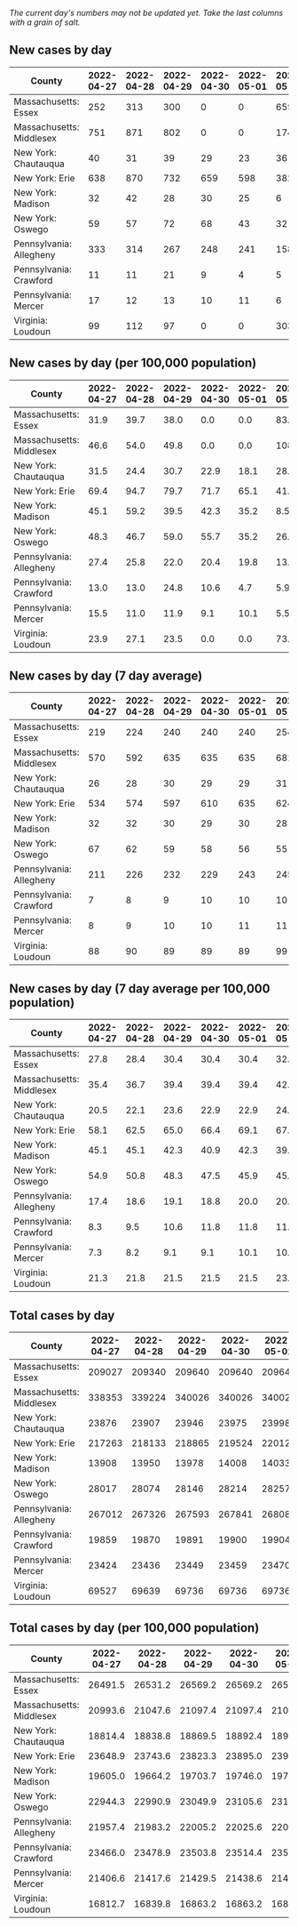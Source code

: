 _The current day's numbers may not be updated yet. Take the last columns with a grain of salt._
## New cases by day

| County | 2022-04-27 | 2022-04-28 | 2022-04-29 | 2022-04-30 | 2022-05-01 | 2022-05-02 | 2022-05-03 |
| --- | --- | --- | --- | --- | --- | --- | --- |
| Massachusetts: Essex | 252 | 313 | 300 | 0 | 0 | 655 | 241 |
| Massachusetts: Middlesex | 751 | 871 | 802 | 0 | 0 | 1748 | 729 |
| New York: Chautauqua | 40 | 31 | 39 | 29 | 23 | 36 | 30 |
| New York: Erie | 638 | 870 | 732 | 659 | 598 | 382 | 500 |
| New York: Madison | 32 | 42 | 28 | 30 | 25 | 6 | 28 |
| New York: Oswego | 59 | 57 | 72 | 68 | 43 | 32 | 28 |
| Pennsylvania: Allegheny | 333 | 314 | 267 | 248 | 241 | 158 | 196 |
| Pennsylvania: Crawford | 11 | 11 | 21 | 9 | 4 | 5 | 14 |
| Pennsylvania: Mercer | 17 | 12 | 13 | 10 | 11 | 6 | 10 |
| Virginia: Loudoun | 99 | 112 | 97 | 0 | 0 | 303 | 79 |

## New cases by day (per 100,000 population)

| County | 2022-04-27 | 2022-04-28 | 2022-04-29 | 2022-04-30 | 2022-05-01 | 2022-05-02 | 2022-05-03 |
| --- | --- | --- | --- | --- | --- | --- | --- |
| Massachusetts: Essex | 31.9 | 39.7 | 38.0 | 0.0 | 0.0 | 83.0 | 30.5 |
| Massachusetts: Middlesex | 46.6 | 54.0 | 49.8 | 0.0 | 0.0 | 108.5 | 45.2 |
| New York: Chautauqua | 31.5 | 24.4 | 30.7 | 22.9 | 18.1 | 28.4 | 23.6 |
| New York: Erie | 69.4 | 94.7 | 79.7 | 71.7 | 65.1 | 41.6 | 54.4 |
| New York: Madison | 45.1 | 59.2 | 39.5 | 42.3 | 35.2 | 8.5 | 39.5 |
| New York: Oswego | 48.3 | 46.7 | 59.0 | 55.7 | 35.2 | 26.2 | 22.9 |
| Pennsylvania: Allegheny | 27.4 | 25.8 | 22.0 | 20.4 | 19.8 | 13.0 | 16.1 |
| Pennsylvania: Crawford | 13.0 | 13.0 | 24.8 | 10.6 | 4.7 | 5.9 | 16.5 |
| Pennsylvania: Mercer | 15.5 | 11.0 | 11.9 | 9.1 | 10.1 | 5.5 | 9.1 |
| Virginia: Loudoun | 23.9 | 27.1 | 23.5 | 0.0 | 0.0 | 73.3 | 19.1 |

## New cases by day (7 day average)

| County | 2022-04-27 | 2022-04-28 | 2022-04-29 | 2022-04-30 | 2022-05-01 | 2022-05-02 | 2022-05-03 |
| --- | --- | --- | --- | --- | --- | --- | --- |
| Massachusetts: Essex | 219 | 224 | 240 | 240 | 240 | 254 | 252 |
| Massachusetts: Middlesex | 570 | 592 | 635 | 635 | 635 | 681 | 700 |
| New York: Chautauqua | 26 | 28 | 30 | 29 | 29 | 31 | 33 |
| New York: Erie | 534 | 574 | 597 | 610 | 635 | 624 | 626 |
| New York: Madison | 32 | 32 | 30 | 29 | 30 | 28 | 27 |
| New York: Oswego | 67 | 62 | 59 | 58 | 56 | 55 | 51 |
| Pennsylvania: Allegheny | 211 | 226 | 232 | 229 | 243 | 245 | 251 |
| Pennsylvania: Crawford | 7 | 8 | 9 | 10 | 10 | 10 | 11 |
| Pennsylvania: Mercer | 8 | 9 | 10 | 10 | 11 | 11 | 11 |
| Virginia: Loudoun | 88 | 90 | 89 | 89 | 89 | 99 | 99 |

## New cases by day (7 day average per 100,000 population)

| County | 2022-04-27 | 2022-04-28 | 2022-04-29 | 2022-04-30 | 2022-05-01 | 2022-05-02 | 2022-05-03 |
| --- | --- | --- | --- | --- | --- | --- | --- |
| Massachusetts: Essex | 27.8 | 28.4 | 30.4 | 30.4 | 30.4 | 32.2 | 31.9 |
| Massachusetts: Middlesex | 35.4 | 36.7 | 39.4 | 39.4 | 39.4 | 42.3 | 43.4 |
| New York: Chautauqua | 20.5 | 22.1 | 23.6 | 22.9 | 22.9 | 24.4 | 26.0 |
| New York: Erie | 58.1 | 62.5 | 65.0 | 66.4 | 69.1 | 67.9 | 68.1 |
| New York: Madison | 45.1 | 45.1 | 42.3 | 40.9 | 42.3 | 39.5 | 38.1 |
| New York: Oswego | 54.9 | 50.8 | 48.3 | 47.5 | 45.9 | 45.0 | 41.8 |
| Pennsylvania: Allegheny | 17.4 | 18.6 | 19.1 | 18.8 | 20.0 | 20.1 | 20.6 |
| Pennsylvania: Crawford | 8.3 | 9.5 | 10.6 | 11.8 | 11.8 | 11.8 | 13.0 |
| Pennsylvania: Mercer | 7.3 | 8.2 | 9.1 | 9.1 | 10.1 | 10.1 | 10.1 |
| Virginia: Loudoun | 21.3 | 21.8 | 21.5 | 21.5 | 21.5 | 23.9 | 23.9 |

## Total cases by day

| County | 2022-04-27 | 2022-04-28 | 2022-04-29 | 2022-04-30 | 2022-05-01 | 2022-05-02 | 2022-05-03 |
| --- | --- | --- | --- | --- | --- | --- | --- |
| Massachusetts: Essex | 209027 | 209340 | 209640 | 209640 | 209640 | 210295 | 210536 |
| Massachusetts: Middlesex | 338353 | 339224 | 340026 | 340026 | 340026 | 341774 | 342503 |
| New York: Chautauqua | 23876 | 23907 | 23946 | 23975 | 23998 | 24034 | 24064 |
| New York: Erie | 217263 | 218133 | 218865 | 219524 | 220122 | 220504 | 221004 |
| New York: Madison | 13908 | 13950 | 13978 | 14008 | 14033 | 14039 | 14067 |
| New York: Oswego | 28017 | 28074 | 28146 | 28214 | 28257 | 28289 | 28317 |
| Pennsylvania: Allegheny | 267012 | 267326 | 267593 | 267841 | 268082 | 268240 | 268436 |
| Pennsylvania: Crawford | 19859 | 19870 | 19891 | 19900 | 19904 | 19909 | 19923 |
| Pennsylvania: Mercer | 23424 | 23436 | 23449 | 23459 | 23470 | 23476 | 23486 |
| Virginia: Loudoun | 69527 | 69639 | 69736 | 69736 | 69736 | 70039 | 70118 |

## Total cases by day (per 100,000 population)

| County | 2022-04-27 | 2022-04-28 | 2022-04-29 | 2022-04-30 | 2022-05-01 | 2022-05-02 | 2022-05-03 |
| --- | --- | --- | --- | --- | --- | --- | --- |
| Massachusetts: Essex | 26491.5 | 26531.2 | 26569.2 | 26569.2 | 26569.2 | 26652.2 | 26682.8 |
| Massachusetts: Middlesex | 20993.6 | 21047.6 | 21097.4 | 21097.4 | 21097.4 | 21205.8 | 21251.1 |
| New York: Chautauqua | 18814.4 | 18838.8 | 18869.5 | 18892.4 | 18910.5 | 18938.9 | 18962.5 |
| New York: Erie | 23648.9 | 23743.6 | 23823.3 | 23895.0 | 23960.1 | 24001.7 | 24056.1 |
| New York: Madison | 19605.0 | 19664.2 | 19703.7 | 19746.0 | 19781.2 | 19789.7 | 19829.2 |
| New York: Oswego | 22944.3 | 22990.9 | 23049.9 | 23105.6 | 23140.8 | 23167.0 | 23189.9 |
| Pennsylvania: Allegheny | 21957.4 | 21983.2 | 22005.2 | 22025.6 | 22045.4 | 22058.4 | 22074.5 |
| Pennsylvania: Crawford | 23466.0 | 23478.9 | 23503.8 | 23514.4 | 23519.1 | 23525.0 | 23541.6 |
| Pennsylvania: Mercer | 21406.6 | 21417.6 | 21429.5 | 21438.6 | 21448.7 | 21454.2 | 21463.3 |
| Virginia: Loudoun | 16812.7 | 16839.8 | 16863.2 | 16863.2 | 16863.2 | 16936.5 | 16955.6 |
